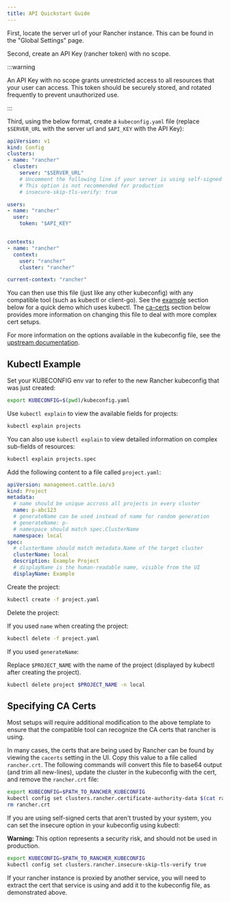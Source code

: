 ```yaml
---
title: API Quickstart Guide
---
```


First, locate the server url of your Rancher instance. This can be found in the "Global Settings" page.

Second, create an API Key (rancher token) with no scope.

:::warning

An API Key with no scope grants unrestricted access to all resources that your user can access. This token should be securely stored, and rotated frequently to prevent unauthorized use.

:::

Third, using the below format, create a `kubeconfig.yaml` file (replace `$SERVER_URL` with the server url and `$API_KEY` with the API Key):

```yaml
apiVersion: v1
kind: Config
clusters:
- name: "rancher"
  cluster:
    server: "$SERVER_URL"
    # Uncomment the following line if your server is using self-signed certs
    # This option is not recommended for production
    # insecure-skip-tls-verify: true

users:
- name: "rancher"
  user:
    token: "$API_KEY"


contexts:
- name: "rancher"
  context:
    user: "rancher"
    cluster: "rancher"

current-context: "rancher"
```

You can then use this file (just like any other kubeconfig) with any compatible tool (such as kubectl or client-go). See the [example](#example-using-kubectl) section below for a quick demo which uses kubectl. The [ca-certs](#specifying-ca-certs) section below provides more information on changing this file to deal with more complex cert setups.

For more information on the options available in the kubeconfig file, see the [upstream documentation](https://kubernetes.io/docs/tasks/access-application-cluster/configure-access-multiple-clusters/).

## Kubectl Example

Set your KUBECONFIG env var to refer to the new Rancher kubeconfig that was just created:

```bash
export KUBECONFIG=$(pwd)/kubeconfig.yaml
```

Use `kubectl explain` to view the available fields for projects:

```bash
kubectl explain projects
```

You can also use `kubectl explain` to view detailed information on complex sub-fields of resources:

```bash
kubectl explain projects.spec
```

Add the following content to a file called `project.yaml`:

```yaml
apiVersion: management.cattle.io/v3
kind: Project
metadata:
  # name should be unique accross all projects in every cluster
  name: p-abc123
  # generateName can be used instead of name for random generation
  # generateName: p-
  # namespace should match spec.ClusterName
  namespace: local
spec:
  # clusterName should match metadata.Name of the target cluster
  clusterName: local
  description: Example Project 
  # displayName is the human-readable name, visible from the UI
  displayName: Example
```

Create the project:

```bash
kubectl create -f project.yaml
```

Delete the project:

If you used `name` when creating the project:

```bash
kubectl delete -f project.yaml
```

If you used `generateName`:

Replace `$PROJECT_NAME` with the name of the project (displayed by kubectl after creating the project).

```bash
kubectl delete project $PROJECT_NAME -n local
```

## Specifying CA Certs

Most setups will require additional modification to the above template to ensure that the compatible tool can recognize the CA certs that rancher is using.

In many cases, the certs that are being used by Rancher can be found by viewing the `cacerts` setting in the UI. Copy this value to a file called `rancher.crt`. The following commands will convert this file to base64 output (and trim all new-lines), update the cluster in the kubeconfig with the cert, and remove the `rancher.crt` file:

```bash
export KUBECONFIG=$PATH_TO_RANCHER_KUBECONFIG
kubectl config set clusters.rancher.certificate-authority-data $(cat rancher.crt | base64 -i - | tr -d '\n')
rm rancher.crt
```

If you are using self-signed certs that aren't trusted by your system, you can set the insecure option in your kubeconfig using kubectl:

**Warning:** This option represents a security risk, and should not be used in production.

```bash
export KUBECONFIG=$PATH_TO_RANCHER_KUBECONFIG
kubectl config set clusters.rancher.insecure-skip-tls-verify true
```

If your rancher instance is proxied by another service, you will need to extract the cert that service is using and add it to the kubeconfig file, as demonstrated above.